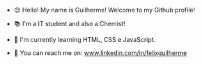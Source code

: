 
- 😊 Hello! My name is Guilherme! Welcome to my Github profile! 

- 📚 I'm a IT student and also a Chemist!

- 🌱 I'm currently learning HTML, CSS e JavaScript.

- 💬 You can reach me on: www.linkedin.com/in/felixguilherme 

